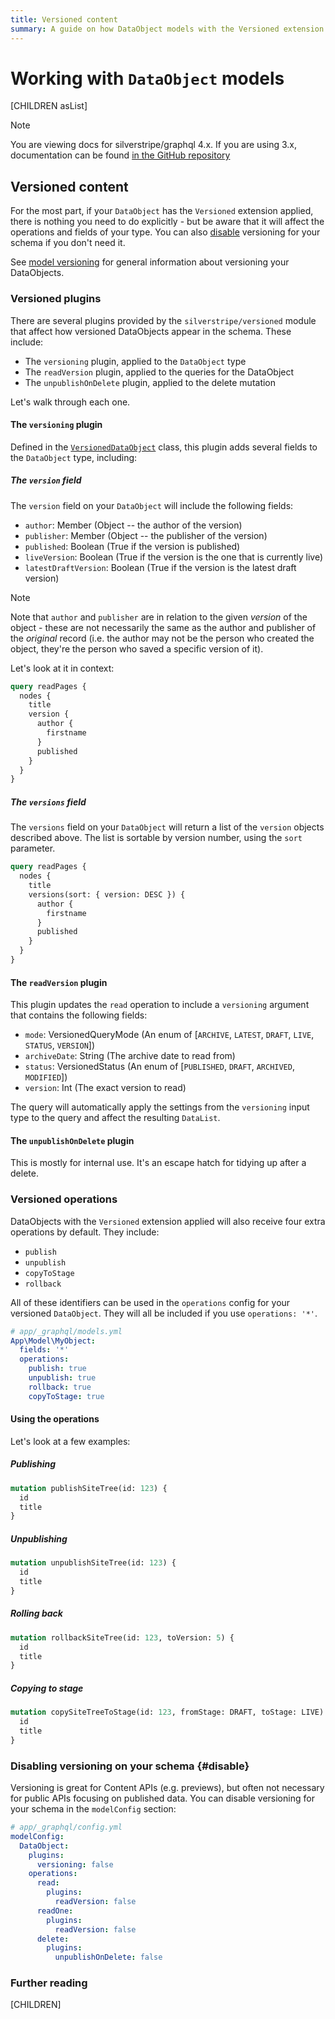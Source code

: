```yaml
---
title: Versioned content
summary: A guide on how DataObject models with the Versioned extension behave in GraphQL schemas
---
```


# Working with `DataObject` models

[CHILDREN asList]

> [!NOTE]
> You are viewing docs for silverstripe/graphql 4.x.
> If you are using 3.x, documentation can be found
> [in the GitHub repository](https://github.com/silverstripe/silverstripe-graphql/tree/3)

## Versioned content

For the most part, if your `DataObject` has the `Versioned` extension applied, there is nothing you need to do
explicitly - but be aware that it will affect the operations and fields of your type.
You can also [disable](#disable) versioning for your schema if you don't need it.

See [model versioning](/developer_guides/model/versioning) for general information about versioning your DataObjects.

### Versioned plugins

There are several plugins provided by the `silverstripe/versioned` module that affect how versioned DataObjects
appear in the schema. These include:

- The `versioning` plugin, applied to the `DataObject` type
- The `readVersion` plugin, applied to the queries for the DataObject
- The `unpublishOnDelete` plugin, applied to the delete mutation

Let's walk through each one.

#### The `versioning` plugin

Defined in the [`VersionedDataObject`](api:SilverStripe\Versioned\GraphQL\Plugins\VersionedDataObject) class, this plugin adds
several fields to the `DataObject` type, including:

##### The `version` field

The `version` field on your `DataObject` will include the following fields:

- `author`: Member (Object -- the author of the version)
- `publisher`: Member (Object -- the publisher of the version)
- `published`: Boolean (True if the version is published)
- `liveVersion`: Boolean (True if the version is the one that is currently live)
- `latestDraftVersion`: Boolean (True if the version is the latest draft version)

> [!NOTE]
> Note that `author` and `publisher` are in relation to the given *version* of the object - these are
> not necessarily the same as the author and publisher of the *original* record (i.e. the author may not
> be the person who created the object, they're the person who saved a specific version of it).

Let's look at it in context:

```graphql
query readPages {
  nodes {
    title
    version {
      author {
        firstname
      }
      published
    }
  }
}
```

##### The `versions` field

The `versions` field on your `DataObject` will return a list of the `version` objects described above.
The list is sortable by version number, using the `sort` parameter.

```graphql
query readPages {
  nodes {
    title
    versions(sort: { version: DESC }) {
      author {
        firstname
      }
      published
    }
  }
}
```

#### The `readVersion` plugin

This plugin updates the `read` operation to include a `versioning` argument that contains the following
fields:

- `mode`: VersionedQueryMode (An enum of [`ARCHIVE`, `LATEST`, `DRAFT`, `LIVE`, `STATUS`, `VERSION`])
- `archiveDate`: String (The archive date to read from)
- `status`: VersionedStatus (An enum of [`PUBLISHED`, `DRAFT`, `ARCHIVED`, `MODIFIED`])
- `version`: Int (The exact version to read)

The query will automatically apply the settings from the `versioning` input type to the query and affect
the resulting `DataList`.

#### The `unpublishOnDelete` plugin

This is mostly for internal use. It's an escape hatch for tidying up after a delete.

### Versioned operations

DataObjects with the `Versioned` extension applied will also receive four extra operations
by default. They include:

- `publish`
- `unpublish`
- `copyToStage`
- `rollback`

All of these identifiers can be used in the `operations` config for your versioned
`DataObject`. They will all be included if you use `operations: '*'`.

```yml
# app/_graphql/models.yml
App\Model\MyObject:
  fields: '*'
  operations:
    publish: true
    unpublish: true
    rollback: true
    copyToStage: true
```

#### Using the operations

Let's look at a few examples:

##### Publishing

```graphql
mutation publishSiteTree(id: 123) {
  id
  title
}
```

##### Unpublishing

```graphql
mutation unpublishSiteTree(id: 123) {
  id
  title
}
```

##### Rolling back

```graphql
mutation rollbackSiteTree(id: 123, toVersion: 5) {
  id
  title
}
```

##### Copying to stage

```graphql
mutation copySiteTreeToStage(id: 123, fromStage: DRAFT, toStage: LIVE) {
  id
  title
}
```

### Disabling versioning on your schema {#disable}

Versioning is great for Content APIs (e.g. previews), but often not necessary for public APIs focusing on published data.
You can disable versioning for your schema in the `modelConfig` section:

```yml
# app/_graphql/config.yml
modelConfig:
  DataObject:
    plugins:
      versioning: false
    operations:
      read:
        plugins:
          readVersion: false
      readOne:
        plugins:
          readVersion: false
      delete:
        plugins:
          unpublishOnDelete: false
```

### Further reading

[CHILDREN]
